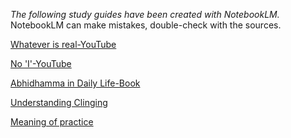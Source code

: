 *The following study guides have been created with NotebookLM.*
NotebookLM can make mistakes, double-check with the sources.

[Whatever is real-YouTube](https://alwell.github.io/Study-guides/Whatever)

[No 'I'-YouTube](https://alwell.github.io/Study-guides/no_I)

[Abhidhamma in Daily Life-Book](https://alwell.github.io/Study-guides/abhidhamma_in_daily_life)

[Understanding Clinging](https://alwell.github.io/Study-guides/understanding_clinging)

[Meaning of practice](https://alwell.github.io/Study-guides/meaning_of_practice])
  
